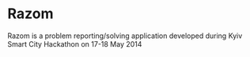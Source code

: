 Razom
=====

Razom is a  problem reporting/solving application developed during Kyiv Smart City Hackathon on 17-18 May 2014
